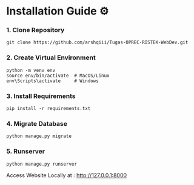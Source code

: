 # Installation Guide ⚙️

### 1. Clone Repository
```shell
git clone https://github.com/arshqiii/Tugas-OPREC-RISTEK-WebDev.git
```
### 2. Create Virtual Environment
```shell
python -m venv env
source env/bin/activate  # MacOS/Linux
env\Scripts\activate     # Windows
```
### 3. Install Requirements
```shell
pip install -r requirements.txt
```
### 4. Migrate Database
```shell
python manage.py migrate
```
### 5. Runserver
```shell
python manage.py runserver
```
Access Website Locally at : http://127.0.0.1:8000